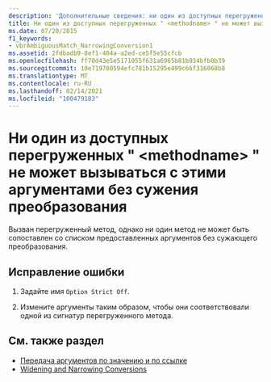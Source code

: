 ```yaml
---
description: 'Дополнительные сведения: ни один из доступных перегруженных " <methodname> " не может вызываться с этими аргументами без сужения преобразования'
title: Ни один из доступных перегруженных " <methodname> " не может вызываться с этими аргументами без сужения преобразования
ms.date: 07/20/2015
f1_keywords:
- vbrAmbiguousMatch_NarrowingConversion1
ms.assetid: 2fdbadb9-8ef1-404a-a2ed-ce5f5e55cfcb
ms.openlocfilehash: ff70d43e5e5171055f631a6965b81b934bfb0b39
ms.sourcegitcommit: 10e719780594efc781b15295e499c66f316068b8
ms.translationtype: MT
ms.contentlocale: ru-RU
ms.lasthandoff: 02/14/2021
ms.locfileid: "100479183"
---
```

# <a name="no-accessible-overloaded-methodname-can-be-called-with-these-arguments-without-a-narrowing-conversion"></a>Ни один из доступных перегруженных " \<methodname> " не может вызываться с этими аргументами без сужения преобразования

Вызван перегруженный метод, однако ни один метод не может быть сопоставлен со списком предоставленных аргументов без сужающего преобразования.  
  
## <a name="to-correct-this-error"></a>Исправление ошибки  
  
1. Задайте имя `Option Strict Off`.  
  
2. Измените аргументы таким образом, чтобы они соответствовали одной из сигнатур перегруженного метода.  
  
## <a name="see-also"></a>См. также раздел

- [Передача аргументов по значению и по ссылке](../programming-guide/language-features/procedures/passing-arguments-by-value-and-by-reference.md)
- [Widening and Narrowing Conversions](../programming-guide/language-features/data-types/widening-and-narrowing-conversions.md)
